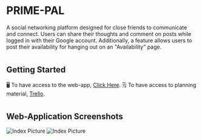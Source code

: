 # PRIME-PAL

A social networking platform designed for close friends to communicate and connect. Users can share their thoughts and comment on posts while logged in with their Google account. Additionally, a feature allows users to post their availability for hanging out on an "Availability" page.

#

## Getting Started

🖥️ To have access to the web-app, [Click Here](https://primepal.fly.dev/).
🗒️ To have access to planning material, [Trello](https://trello.com/b/6WIldvR9/unit-2-project).

#

## Web-Application Screenshots

<img src="/index.png" alt="Index Picture">
<img src="/post.png" alt="Index Picture">
